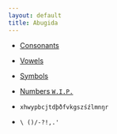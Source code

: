 ```yaml
---
layout: default
title: Abugida
---
```

- [Consonants](consonants.md)
- [Vowels](vowels.md)
- [Symbols](symbols.md)
- [Numbers `W.I.P.`](numbers.md)

- `xhwypbcjtdþðfvkgszśźlmnŋr`
- `\ ()/-?!,.'`
